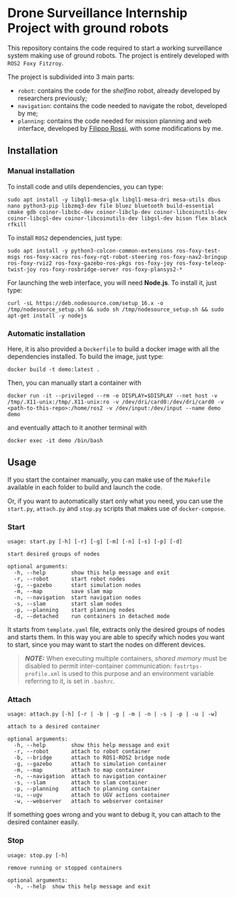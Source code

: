 # Drone Surveillance Internship Project with ground robots

This repository contains the code required to start a working surveillance system making use of ground robots. The project is entirely developed with ``ROS2 Foxy Fitzroy``.

The project is subdivided into 3 main parts:
- ``robot``: contains the code for the *shelfino* robot, already developed by researchers previously;
- ``navigation``: contains the code needed to navigate the robot, developed by me;
- ``planning``: contains the code needed for mission planning and web interface, developed by [Filippo Rossi](https://github.com/notfilippo), with some modifications by me.

## Installation

### Manual installation

To install code and utils dependencies, you can type:
```shellscript
sudo apt install -y libgl1-mesa-glx libgl1-mesa-dri mesa-utils dbus nano python3-pip libzmq3-dev file bluez bluetooth build-essential cmake gdb coinor-libcbc-dev coinor-libclp-dev coinor-libcoinutils-dev coinor-libcgl-dev coinor-libcoinutils-dev libgsl-dev bison flex black rfkill
```

To install ``ROS2`` dependencies, just type:

```shellscript
sudo apt install -y python3-colcon-common-extensions ros-foxy-test-msgs ros-foxy-xacro ros-foxy-rqt-robot-steering ros-foxy-nav2-bringup ros-foxy-rviz2 ros-foxy-gazebo-ros-pkgs ros-foxy-joy ros-foxy-teleop-twist-joy ros-foxy-rosbridge-server ros-foxy-plansys2-*
```

For launching the web interface, you will need **Node.js**. To install it, just type:

```shellscript 
curl -sL https://deb.nodesource.com/setup_16.x -o /tmp/nodesource_setup.sh && sudo sh /tmp/nodesource_setup.sh && sudo apt-get install -y nodejs 
```

### Automatic installation

Here, it is also provided a ``Dockerfile`` to build a docker image with all the dependencies installed. To build the image, just type:

```shellscript
docker build -t demo:latest .
```

Then, you can manually start a container with 

```shellscript
docker run -it --privileged --rm -e DISPLAY=$DISPLAY --net host -v /tmp/.X11-unix:/tmp/.X11-unix:ro -v /dev/dri/card0:/dev/dri/card0 -v <path-to-this-repo>:/home/ros2 -v /dev/input:/dev/input --name demo demo
```

and eventually attach to it another terminal with

```shellscript
docker exec -it demo /bin/bash
```

## Usage

If you start the container manually, you can make use of the ``Makefile`` available in each folder to build and launch the code.

Or, if you want to automatically start only what you need, you can use the ``start.py``, ``attach.py`` and ``stop.py`` scripts that makes use of ``docker-compose``. 

### Start

```shellscript
usage: start.py [-h] [-r] [-g] [-m] [-n] [-s] [-p] [-d]

start desired groups of nodes

optional arguments:
  -h, --help        show this help message and exit
  -r, --robot       start robot nodes
  -g, --gazebo      start simulation nodes
  -m, --map         save slam map
  -n, --navigation  start navigation nodes
  -s, --slam        start slam nodes
  -p, --planning    start planning nodes
  -d, --detached    run containers in detached mode
```

It starts from ``template.yaml`` file, extracts only the desired groups of nodes and starts them. In this way you are able to specify which nodes you want to start, since you may want to start the nodes on different devices.

> **_NOTE:_**  When executing multiple containers, _shared memory_ must be disabled to permit inter-container communication: ``fastrtps-profile.xml`` is used to this purpose and an environment variable referring to it, is set in ``.bashrc``.

### Attach

```shellscript
usage: attach.py [-h] [-r | -b | -g | -m | -n | -s | -p | -u | -w]

attach to a desired container

optional arguments:
  -h, --help        show this help message and exit
  -r, --robot       attach to robot container
  -b, --bridge      attach to ROS1-ROS2 bridge node
  -g, --gazebo      attach to simulation container
  -m, --map         attach to map container
  -n, --navigation  attach to navigation container
  -s, --slam        attach to slam container
  -p, --planning    attach to planning container
  -u, --ugv         attach to UGV actions container
  -w, --webserver   attach to webserver container
```

If something goes wrong and you want to debug it, you can attach to the desired container easily.

### Stop

```shellscript
usage: stop.py [-h]

remove running or stopped containers

optional arguments:
  -h, --help  show this help message and exit
```
